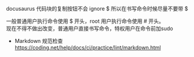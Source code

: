 docusaurus 代码块的复制按钮不会 ignore $ 所以在书写命令时候尽量不要带 $

一般普通用户执行命令使用 $ 开头，root 用户执行命令使用 # 开头。  
现在不得不做出改变，普通用户直接书写命令，特权用户在命令前加sudo

- Markdown 规范检查 https://coding.net/help/docs/ci/practice/lint/markdown.html
